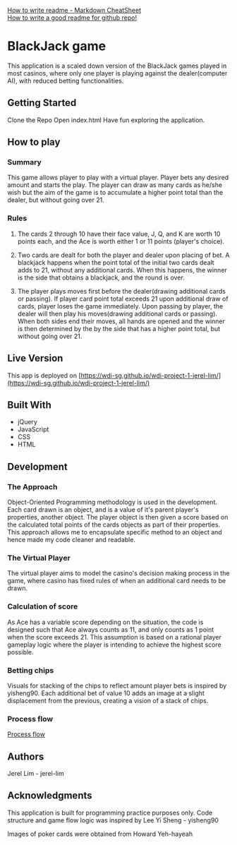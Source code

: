 [How to write readme - Markdown CheatSheet](https://github.com/adam-p/markdown-here/wiki/Markdown-Cheatsheet)  
[How to write a good readme for github repo!](https://gist.github.com/PurpleBooth/109311bb0361f32d87a2)

# BlackJack game

This application is a scaled down version of the BlackJack games played in most casinos, where only one player is playing against the dealer(computer AI), with reduced betting functionalities.


## Getting Started

Clone the Repo
Open index.html
Have fun exploring the application.

## How to play
### Summary
This game allows player to play with a virtual player. Player bets any desired amount and starts the play. The player can draw as many cards as he/she wish but the aim of the game is to accumulate a higher point total than the dealer, but without going over 21.

### Rules

1) The cards 2 through 10 have their face value, J, Q, and K are worth 10 points each, and the Ace is worth either 1 or 11 points (player's choice).

2) Two cards are dealt for both the player and dealer upon placing of bet. A blackjack happens when the point total of the initial two cards dealt adds to 21, without any additional cards. When this happens, the winner is the side that obtains a blackjack, and the round is over.

3) The player plays moves first before the dealer(drawing additional cards or passing). If player card point total exceeds 21 upon additional draw of cards, player loses the game immediately. Upon passing by player, the dealer will then play his moves(drawing additional cards or passing). When both sides end their moves, all hands are opened and the winner is then determined by the by the side that has a higher point total, but without going over 21.


## Live Version

This app is deployed on [https://wdi-sg.github.io/wdi-project-1-jerel-lim/](https://wdi-sg.github.io/wdi-project-1-jerel-lim/)


## Built With
* jQuery
* JavaScript
* CSS
* HTML


## Development
### The Approach
Object-Oriented Programming methodology is used in the development. Each card drawn is an object, and is a value of it's parent player's properties, another object. The player object is then given a score based on the calculated total points of the cards objects as part of their properties. This approach allows me to encapsulate specific method to an object and hence made my code cleaner and readable.

### The Virtual Player

The virtual player aims to model the casino's decision making process in the game, where casino has fixed rules of when an additional card needs to be drawn.

### Calculation of score
As Ace has a variable score depending on the situation, the code is designed such that Ace always counts as 11, and only counts as 1 point when the score exceeds 21. This assumption is based on a rational player gameplay logic where the player is intending to achieve the highest score possible.

### Betting chips
Visuals for stacking of the chips to reflect amount player bets is inspired by yisheng90. Each additional bet of value 10 adds an image at a slight displacement from the previous, creating a vision of a stack of chips.

### Process flow
[Process flow](https://www.draw.io/?lightbox=1&highlight=0000ff&edit=_blank&layers=1&nav=1&title=Blackjack.xml#R7V1bj6M4Fv41eawIX%2FDlsau6q3dHGqmlHml3HylCJUyTEBFSl%2F71awMGbENCCFCZSiJNTzDggM8537m7Zuhh%2FfY98barP%2BNFEM2gs3iboa8zCAF2iPifHHnPRwh38oFlEi7yodrAz%2FB3UNypRvfhItgVY%2FlQGsdRGm71QT%2FebAI%2F1Wb0kiR%2B1S97jqOFNrD1loF2kxz46XuReo65W43%2FJ1ykq3ycQVKN%2FysIl6vitwEgPD%2Fz5Pm%2Flkm83xS%2FuIk3QX5m7alpih%2FdrbxF%2FFobQt9m6CGJ4zT%2Ftn57CCK5sMaa7dJ39aAzdL9K15E4AOJrdvqx5WbQ5WbxYkmw0Ra0bT6Y3%2FDiRftivl3qJan1K%2BItt%2FLr%2Bm0pmWX%2BHMWv%2FkpcOU%2BDZB1uvDROxM8%2Fh1H0EEfyu7gLPWYfMb5Lk%2FhXUDvjZJ%2FyjKKOfBvxA4tQPL66Olv7avhrmAhmCeNNdiqRt90%2Fx9Xl2eSAI1SM%2Fyxewjm2UMXSvgRJGrzVhoqF%2Bx7E6yBN3sUlxVlIClIW8oHyo9eK04Ai9qrGZUixeMHey3Liik7iS0GqZrIhi2zbyPMDyblBKudeC949hYoLL%2FWujn7YUQhRUJA2kNDlNgnZACTEFgl%2FRN57kOSAKJZ170uZgsRbb8X7bp522%2By1SSQe4n4RvoivS%2FnVTwIvFTgrViObYKeuEU9Qu6zhTnPycCNR21tLPoqf%2FpaY3DLVja8O8RUCBl9hQKZjLGIx1vecpDpbHWOGiq1yjujJUzc%2BOgOfqMZFkGGbi9Q1GhfB87mIWVx0LzTMrz%2FEfzP0eArlAj%2FcZct5ZdQzrAMOoE09B9jUowNgALcI1GURQDMtECLEogXouGC7eJ%2F4gWZsCgNzGShjKB8KFsqUb1nUJIi8NHwJtLnPWSFgm%2BEjL5FYmeT9v5LX5pir4%2F%2BJ4ztn7jjlyI8gCcXbBEnBlZ1WFtkrS%2BiHLa3tpNTe3UWw%2FvLi3RFpe%2FexKfIWpgVBqDrOn4kzVhz3IgexyYE%2FjBq2r%2FAu1bpBIYFqaT%2Bs1BffwGNjuK4BiiEb4gcAX4I17GXKD6thL25wzRThzlpv27C3xUFwgVrNIHqKX79VA%2FfZgDixipPwt1h2L5pAEir5BJjp8okYa5PPSoBc6GoC5JQC1UuAKOuvKjT92kDkcrCJysV0P%2BJQus%2BKncQtQGMo4CCqT5I%2FfXFfPeBiTMVcos2EXONp8le2JvqSJN577bKtvGDX%2FsiGBLiOFgcSX%2FIJK5YuV7Abl7sWlz94yWJ3hpvhF%2FdLL7TZ6T3qfGyVB517Ha2e8M3tOOi%2BQsN9dYkNn6O5r8D2XzfxJasrLwqXkmq%2BuF%2Bi3BA0wNDAGzahArNdv49UYC54fITfuptyHOmmnEtaFFFN5zFIdZ1H23VeJ%2F0FHG4rMIWZRzVYwQR3uvvPG4RwIP2GiDMXmokCXPyrMx90cD9lh%2BiheQkD8%2FKM%2BBeNoggx0UWJF8eDaUJ%2BUeIyoLuOz2DhIZn0veWWrlxo3djCWT2ID20z6JMQn36EuX0upZGhNinqhil9KE%2FHoHzNoaopsTZX6mr5pCL3HNU%2ButXKSF8uAoem5XA0NEHA4qlF4r1afHVBxm8rj3S3dRHT7RwAoKsckAnMXdeO12y93WcPkAmzyHDyACBwDqdbd2LHJQcFUMbZTPMDWkO6NUeAA1d3BDArw2OXiL4qyN8nTlbQ%2Fc6lFs2HUuTYUL8nW2zmMw7tG1D9dwAd1jcgtpHwQ9bpLMTYvaTXLZHaAaqoHsoEzC6m4MzmV5NneoGUHQv5%2FMkTSHU%2FHbpwMq2gfnrCtGxlcjtU0xicw%2BMawxVusp7OJGUsqV%2FusAHSSUdI75w8bLOn2RwwjhlxXegSivRUBXbcfnCOoM5QSMVMhjehqW1VqLxEPnS8ni7MkxGRvxeLmUF173zEs0yBOIHnr2aqOu%2BWkhgkJUFVSHKKlAT9tFEeFc%2Brg83levQEX35ciNrpq%2F1WyGxWgJkEi1Dao86Tt5PIYgFGLCtw9RLuG1ycDBd3GBlwwZ0GJ2c0uLCt%2Fs9vNJYZSrXirm2lj2Y02lZ6EhR9LHn18s3R6iI2RtG6SpxNUbBKJ69Y1aI%2BRvrXpaeXY2oqdCKDHap%2BtVLoYE8FifCc1D5cD8mi8TJoCjauCiy5WQM2XdiV2faJtdjBZvFF9l%2BKIz%2FydrvQbxUdjIkuOpy2BkxrnrZWoyHrn5FyvfuVCzYU3CqlcIoZ6zYsuho7U1SNsj8OeoZGkREMU%2BUMY4imbcdcXyXWnQGFmNk9gqPJ6mVVYp0WT8ukWounEYCPx9M4RzqgIOy2AUo3bGgoJWa8IzaUlVjKYVS5ZRuwh3KB77BuSLuqFetUpLgDQH9ogoz43YBQYRdBFX2kQpfY2vyA7R37%2B3VGziuzvU0F4YIGFmsCmkHaxeAJSD%2FsiyOgh2aExDhzUFmitt%2BuNKCGtmyARejSuHGCZcSsJi8XnYxkF2K9IGB498yYorP54vBDjgZwCKmf75b27QFY3A7plvH5YwmCvCbHyWL7WamIjC6cG6a70phDQx2KoxCtjnygIVZH2dxtZ%2BTOYm87RGUbSdGScrSJRaWWrHDuSzaNWIN2FrkxTi%2FGMfqbqANtpmnSFMAZQlV0McyPqAqLKo%2BPMuPxT1AGhg9KcM9eOHMi6oyWlikN8XFIVndgiNE%2FiauBXsFE3jWYOA31ITYysWYDY%2BciL24k5Uw2GpL6toHrrwL%2FV9Zv%2BDyrJeePKf9M6%2FvxertPM2zf%2BXHSf3eUrNZgJWh0Kwzo5zYhbJoPZdHhJM2KzgBOQydYYQ7XYcXBp3sTvXIU08AKgHoqg%2FUtNgLYcCiBWTUwJK50qQwZgvyIGYXJDjg9LKZplR6dXGOSH7E5r32o7hcygLXTPUNiHM9r%2FYbAjMnDPv2IvdjmlB7nYRETEKivLIIfE24pDfGRZKfa20XvA%2BB5brdvqunS5EaFt0u0U5n00yMzerQYWCmMIQXAjhd%2F%2BXeDvVRYV1UFZnYBILeQyzkhF2ASusFiQqdmM7rvDmV3udlyP11Wq0SM7tUihiqu6ebh4rpKKnUNZdNpsB0AdF0oqNTXqWcHe%2F5ldH%2F8nn%2BqszhjA%2B9%2Bo%2Fbyu%2FJOTbGwE3ZqgoatzM63GOD946Pz5Z8QdnONdC52507tA3vKqzEtdYwnG1Dtd9obrTcB696yC3SMlnuifqYgnGsE4VBf6hOD%2BmBE6o%2FhLFfULw1%2BZNSdMOes4rJLIz0xSI%2FhEDBg7pJjbvkzJB8MUILYhQ8oJBofyFK5o%2FVHjmv08yFwOnI0sY%2B2jY7yfy6EpwCnB7Py4nmb2nJODs2pvRYqz2O0iqTSfr2ufR1AlRQvF1kQd8J9HUCn%2FePOFm9ZT2Ns9AaPSzdHhnTjs2S7eZs3BcGXItzgYG0%2F5WwI2TY8Lg5G1B928OgKWgZ0P5qp%2BMwUEg3t3Plk4Wq166F6b%2FpR4WqFYoOVB2o9R61NE61reMG5PLNHoYw4nlzCTKmGTUaImhD3EHQNCDkNf3DpL8nux2UgCXbhb%2B%2BphJkidCWudu9n7lcx4u3TeJf%2F8TR5g2piiIJnOZUUldD3oi%2FFcBrLMPhu6%2FnhZvmXPPh6h4eRNQwMujkNTfbK0dTijbidQ1rkSxxWfyItp0j1R%2BjQt%2F8D)

## Authors

Jerel Lim - jerel-lim

## Acknowledgments
This application is built for programming practice purposes only. Code structure and game flow logic was inspired by Lee Yi Sheng - yisheng90

Images of poker cards were obtained from Howard Yeh-hayeah
